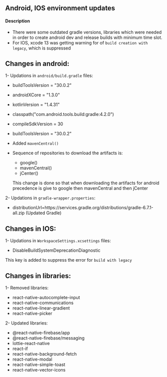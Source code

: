 ## Android, IOS environment updates

#### Description

- There were some outdated gradle versions, libraries which were needed in order to create android dev and release builds with minimum time slot.
- For IOS, xcode 13 was getting warning for of `build creation with legacy`, which is suppressed

## Changes in android:

1- Updations in `android/build.gradle` files:

- buildToolsVersion = "30.0.2"
- androidXCore = "1.3.0"
- kotlinVersion = "1.4.31"
- classpath("com.android.tools.build:gradle:4.2.0")
- compileSdkVersion = 30
- buildToolsVersion = "30.0.2"
- Added `mavenCentral()`
- Sequence of repositories to download the artifacts is:

  - google()
  - mavenCentral()
  - jCenter()

  This change is done so that when downloading the artifacts for android precedence is give to google then mavenCentral and then jCenter

2- Updations in `gradle-wrapper.properties`:

- distributionUrl=https\://services.gradle.org/distributions/gradle-6.7.1-all.zip (Updated Gradle)

## Changes in IOS:

1- Updations in `WorkspaceSettings.xcsettings` files:

- <key>DisableBuildSystemDeprecationDiagnostic</key>
  <true/>

This key is added to suppress the error for `build with legacy`

## Changes in libraries:

1- Removed libraries:

- react-native-autocomplete-input
- react-native-communications
- react-native-linear-gradient
- react-native-picker

2- Updated libraries:

- @react-native-firebase/app
- @react-native-firebase/messaging
- lottie-react-native
- react-if
- react-native-background-fetch
- react-native-modal
- react-native-simple-toast
- react-native-vector-icons
